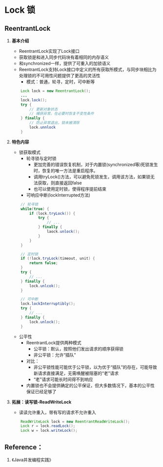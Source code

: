 # Lock 锁

## ReentrantLock
1. **基本介绍**
    * ReentrantLock实现了Lock接口
    * 获取锁是和进入同步代码块有着相同的内存语义
    * 和synchronized一样，提供了可重入的加锁语义
    * ReentrantLock支持Lock接口中定义的所有获取所模式，与同步块相比为处理锁的不可用性问题提供了更高的灵活性
        - 模式：普通，轮寻，定时，可中断等

    ```java
        Lock lock = new ReentrantLock();
        ...
        lock.lock();
        try {
            // 更新对象状态
            // 捕获异常，在必要时恢复不变性条件
        } finally {
            // 防止异常退出，锁未被清除
            lock.unnlock
        }
    ```
2. **特色内容**
    * 锁获取模式
        * 轮寻锁与定时锁
            - 更加完善的错误恢复机制，对于内置锁(synchronized等)死锁发生时，恢复的唯一方法是重启程序。
            - 调用tryLock()方法，可以避免死锁发生，调用该方法，如果锁无法获取，则直接返回false
            - 也可以使用定时锁，使得程序提前结束
        * 可响应中断(lockInterrupted方法)

    ```java
        // 轮寻锁
        while(true) {
            if (lock.tryLock()) {
                try {
                    // ...
                } finally {
                    laock.unlock();
                }
            }
        }

        // 定时锁
        if (!lock.tryLock(timeout, unit) {
            return false;
        }
        try {
            // ...
        } finally {
            lock.unlcok();
        }

        // 可中断
        lock.lockInterruptibly();
        try {
            // ...
        } finally {
            lock.unlock();
        }
    ```
    * 公平性
        * ReentrantLock提供两种模式
            * 公平锁：默认，按照他们发出请求的顺序获得锁
            * 非公平锁：允许“插队”
        * 对比：
            + 非公平锁性能可能优于公平锁，以为优于“插队”的存在，可能导致新请求直接满足，无需唤醒被阻塞的“老”请求
            + “老”请求可能长时间得不到响应
        * 内置锁也不会提供确定的公平保证，但大多数情况下，基本的公平性保证已经足够了

3. **拓展：读写锁-ReadWriteLock**
    * 读读允许重入，带有写的请求不允许重入

    ```java
        ReadWriteLock lock = new ReentrantReadWriteLock();
        Lock r = lock.readLock();
        Lock w = lock.writeLock();
    ```

##

## Reference：
1. 《Java并发编程实践》


